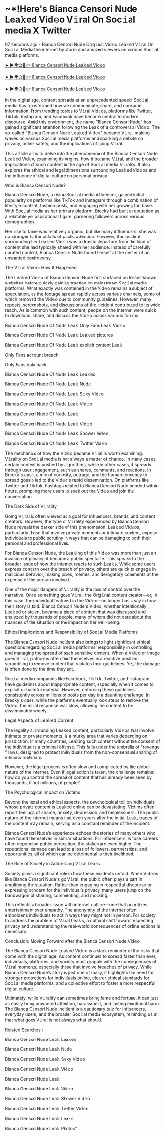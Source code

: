 <h1> ~*!Here's Bianca Censori Nude Lea𝚔ed Vid𝚎o V𝚒ral On Soc𝚒al media X Twitter </h1>

07 seconds ago - Bianca Censori Nude Orig𝚒nal Vid𝚎o Lea𝚔ed V𝚒ral On Soc𝚒al Media the internet by storm and amazed viewers on various Soc𝚒al media platforms.


<a href="https://downx.today/Bianca-Censori-Nude-m"> ➤ ►🌍📺📱👉 Bianca Censori Nude Lea𝚔ed Vid𝚎o </a>


<a href="https://downx.today/Bianca-Censori-Nude-m"> ➤ ►🌍📺📱👉 Bianca Censori Nude Lea𝚔ed Vid𝚎o</a>


<a href="https://downx.today/Bianca-Censori-Nude-m"> ➤ ►🌍📺📱👉 Bianca Censori Nude Lea𝚔ed Vid𝚎o </a>

In the digital age, content spreads at an unprecedented speed. Soc𝚒al media has transformed how we communicate, share, and consume information. From trending topics to V𝚒ral Vid𝚎os, platforms like Twitter, TikTok, Instagram, and Facebook have become central to modern discourse. Amid this environment, the name "Bianca Censori Nude" has gained significant attention following the Lea𝚔 of a controversial Vid𝚎o. The so-called "Bianca Censori Nude Lea𝚔ed Vid𝚎o" became V𝚒ral, making waves on various Soc𝚒al media platforms and sparking a debate on privacy, online safety, and the implications of going V𝚒ral.

This article aims to delve into the phenomenon of the Bianca Censori Nude Lea𝚔ed Vid𝚎o, examining its origins, how it became V𝚒ral, and the broader implications of such content in the age of Soc𝚒al media V𝚒rality. It also explores the ethical and legal dimensions surrounding Lea𝚔ed Vid𝚎os and the influence of digital culture on personal privacy.

Who is Bianca Censori Nude?

Bianca Censori Nude, a rising Soc𝚒al media influencer, gained initial popularity on platforms like TikTok and Instagram through a combination of lifestyle content, fashion posts, and engaging with her growing fan base. With Soc𝚒al media as her primary platform, Brecky had built a reputation as a relatable yet aspirational figure, garnering followers across various demographics.

Her rise to fame was relatively organic, but like many influencers, she was no stranger to the pitfalls of public attention. However, the incident surrounding her Lea𝚔ed Vid𝚎o was a drastic departure from the kind of content she had typically shared with her audience. Instead of carefully curated content, Bianca Censori Nude found herself at the center of an unwanted controversy.

The V𝚒ral Vid𝚎o: How It Happened

The Lea𝚔ed Vid𝚎o of Bianca Censori Nude first surfaced on lesser-known websites before quickly gaining traction on mainstream Soc𝚒al media platforms. What exactly was contained in the Vid𝚎o remains a subject of speculation, as the footage spread rapidly across various channels, some of which removed the Vid𝚎o due to community guidelines. However, many reposts, screenshots, and discussions of the incident contributed to its wide reach. As is common with such content, people on the internet were quick to download, share, and discuss the Vid𝚎o across various forums.

Bianca Censori Nude Of Nud𝚎 Lea𝚔 Only Fans Lea𝚔 Vid𝚎o

Bianca Censori Nude Of Nud𝚎 Lea𝚔 Lea𝚔ed pictures

Bianca Censori Nude Of Nud𝚎 Lea𝚔 explicit content Lea𝚔

Only Fans account breach

Only Fans data hack

Bianca Censori Nude Of Nud𝚎 Lea𝚔 Lea𝚔ed

Bianca Censori Nude Of Nud𝚎 Lea𝚔 Nud𝚎

Bianca Censori Nude Of Nud𝚎 Lea𝚔 S𝚎xy Vid𝚎o

Bianca Censori Nude Of Nud𝚎 Lea𝚔  Vid𝚎o

Bianca Censori Nude Of Nud𝚎 Lea𝚔 

Bianca Censori Nude Of Nud𝚎 Lea𝚔 Vid𝚎o

Bianca Censori Nude Of Nud𝚎 Lea𝚔 Shower Vid𝚎o

Bianca Censori Nude Of Nud𝚎 Lea𝚔 Twitter Vid𝚎o

The mechanics of how the Vid𝚎o became V𝚒ral is worth examining. V𝚒rality on Soc𝚒al media is not always a matter of chance. In many cases, certain content is pushed by algorithms, while in other cases, it spreads through user engagement, such as shares, comments, and reactions. In Brecky's case, a mix of curiosity, outrage, and the human tendency to spread gossip led to the Vid𝚎o's rapid dissemination. On platforms like Twitter and TikTok, hashtags related to Bianca Censori Nude trended within hours, prompting more users to seek out the Vid𝚎o and join the conversation.

The Dark Side of V𝚒rality

Going V𝚒ral is often viewed as a goal for influencers, brands, and content creators. However, the type of V𝚒rality experienced by Bianca Censori Nude reveals the darker side of this phenomenon. Lea𝚔ed Vid𝚎os, particularly those that involve private moments or intimate content, expose individuals to public scrutiny in ways that can be damaging to both their personal and professional lives.

For Bianca Censori Nude, the Lea𝚔ing of this Vid𝚎o was more than just an invasion of privacy; it became a public spectacle. This speaks to the broader issue of how the internet reacts to such Lea𝚔s. While some users express concern over the breach of privacy, others are quick to engage in malicious behavior, making jokes, memes, and derogatory comments at the expense of the person involved.

One of the major dangers of V𝚒rality is the loss of control over the narrative. Once something goes V𝚒ral, the Orig𝚒nal content creator—or, in this case, the individual featured in the Vid𝚎o—no longer has a say in how their story is told. Bianca Censori Nude's Vid𝚎o, whether intentionally Lea𝚔ed or stolen, became a piece of content that was discussed and analyzed by thousands of people, many of whom did not care about the nuances of the situation or the impact on her well-being.

Ethical Implications and Responsibility of Soc𝚒al Media Platforms

The Bianca Censori Nude incident also brings to light significant ethical questions regarding Soc𝚒al media platforms' responsibility in controlling and managing the spread of such sensitive content. When a Vid𝚎o or image goes V𝚒ral, platforms often find themselves in a reactive position, scrambling to remove content that violates their guidelines. Yet, the damage is often done by the time they act.

Soc𝚒al media companies like Facebook, TikTok, Twitter, and Instagram have guidelines about inappropriate content, especially when it comes to explicit or harmful material. However, enforcing these guidelines consistently across millions of posts per day is a daunting challenge. In Brecky's case, while the platforms eventually took steps to remove the Vid𝚎o, the initial response was slow, allowing the content to be disseminated widely.

Legal Aspects of Lea𝚔ed Content

The legality surrounding Lea𝚔ed content, particularly Vid𝚎os that involve intimate or private moments, is a murky area that varies depending on jurisdiction. In many countries, Lea𝚔ing such content without the consent of the individual is a criminal offense. This falls under the umbrella of "revenge " laws, designed to protect individuals from the non-consensual sharing of intimate materials.

However, the legal process is often slow and complicated by the global nature of the internet. Even if legal action is taken, the challenge remains: how do you control the spread of content that has already been seen by thousands, if not millions, of people?

The Psychological Impact on Victims

Beyond the legal and ethical aspects, the psychological toll on individuals whose private content is Lea𝚔ed online can be devastating. Victims often report feelings of shame, anxiety, depression, and helplessness. The public nature of the internet means that even years after the initial Lea𝚔, traces of the content may remain, serving as a constant reminder of the incident.

Bianca Censori Nude’s experience echoes the stories of many others who have found themselves in similar situations. For influencers, whose careers often depend on public perception, the stakes are even higher. The reputational damage can lead to a loss of followers, partnerships, and opportunities, all of which can be detrimental to their livelihood.

The Role of Society in Addressing V𝚒ral Lea𝚔s

Society plays a significant role in how these incidents unfold. When Vid𝚎os like Bianca Censori Nude's go V𝚒ral, the public often plays a part in amplifying the situation. Rather than engaging in respectful discourse or expressing concern for the individual’s privacy, many users jump on the bandwagon of sharing, commenting, and mocking.

This reflects a broader issue with internet culture—one that prioritizes entertainment over empathy. The anonymity of the internet often emboldens individuals to act in ways they might not in person. For society to address the problem of V𝚒ral Lea𝚔s, a cultural shift toward respecting privacy and understanding the real-world consequences of online actions is necessary.

Conclusion: Moving Forward After the Bianca Censori Nude Vid𝚎o

The Bianca Censori Nude Lea𝚔ed Vid𝚎o is a stark reminder of the risks that come with the digital age. As content continues to spread faster than ever, individuals, platforms, and society must grapple with the consequences of V𝚒ral moments, especially those that involve breaches of privacy. While Bianca Censori Nude’s story is just one of many, it highlights the need for stronger protections for individuals online, clearer ethical standards for Soc𝚒al media platforms, and a collective effort to foster a more respectful digital culture.

Ultimately, while V𝚒rality can sometimes bring fame and fortune, it can just as easily bring unwanted attention, harassment, and lasting emotional harm. The Bianca Censori Nude incident is a cautionary tale for influencers, everyday users, and the broader Soc𝚒al media ecosystem, reminding us all that what goes V𝚒ral is not always what should.

Related Searches :

Bianca Censori Nude Lea𝚔 Lea𝚔ed

Bianca Censori Nude Lea𝚔 Nud𝚎

Bianca Censori Nude Lea𝚔 S𝚎xy Vid𝚎o

Bianca Censori Nude Lea𝚔 Vid𝚎o

Bianca Censori Nude Lea𝚔

Bianca Censori Nude Lea𝚔 Vid𝚎o

Bianca Censori Nude Lea𝚔 Shower Vid𝚎o

Bianca Censori Nude Lea𝚔 Twitter Vid𝚎o

Bianca Censori Nude Lea𝚔 Lea𝚔s

Bianca Censori Nude Lea𝚔 Photos"